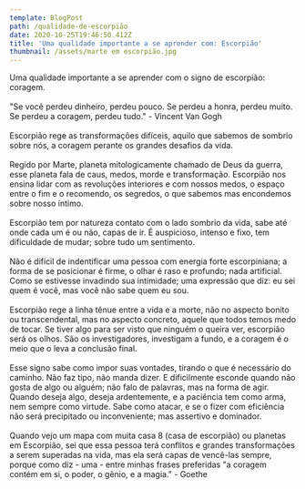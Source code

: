```yaml
---
template: BlogPost
path: /qualidade-de-escorpião
date: 2020-10-25T19:46:50.412Z
title: 'Uma qualidade importante a se aprender com: Escorpião'
thumbnail: /assets/marte em escorpião.jpg
---
```

<!--StartFragment-->

Uma qualidade importante a se aprender com o signo de escorpião: coragem.\
\
"Se você perdeu dinheiro, perdeu pouco. Se perdeu a honra, perdeu muito. Se perdeu a coragem, perdeu tudo." - Vincent Van Gogh\
\
Escorpião rege as transformações difíceis, aquilo que sabemos de sombrio sobre nós, a coragem perante os grandes desafios da vida.\
\
Regido por Marte, planeta mitologicamente chamado de Deus da guerra, esse planeta fala de caus, medos, morde e transformação. Escorpião nos ensina lidar com as revoluções interiores e com nossos medos, o espaço entre o fim e o recomendo, os segredos, o que sabemos mas encondemos sobre nosso íntimo.\
\
Escorpião tem por natureza contato com o lado sombrio da vida, sabe até onde cada um é ou não, capas de ir. É auspicioso, intenso e fixo, tem dificuldade de mudar; sobre tudo um sentimento.\
\
Não é difícil de indentificar uma pessoa com energia forte escorpiniana; a forma de se posicionar é firme, o olhar é raso e profundo; nada artificial. Como se estivesse invadindo sua intimidade; uma expressão que diz: eu sei quem é você, mas você não sabe quem eu sou.\
\
Escorpião rege a linha tênue entre a vida e a morte, não no aspecto bonito ou transcendental, mas no aspecto concreto, aquele que todos temos medo de tocar. Se tiver algo para ser visto que ninguém o queira ver, escorpião será os olhos. São os investigadores, investigam a fundo, e a coragem é o meio que o leva a conclusão final.\
\
Esse signo sabe como impor suas vontades, tirando o que é necessário do caminho. Não faz tipo, não manda dizer. E dificilmente esconde quando não gosta de algo ou alguém; não falo de palavras, mas na forma de agir. Quando deseja algo, deseja ardentemente, e a paciência tem como arma, nem sempre como virtude. Sabe como atacar, e se o fizer com eficiência não será precipitado ou inconveniente; mas assertivo e dominador.\
\
Quando vejo um mapa com muita casa 8 (casa de escorpião) ou planetas em Escorpião, sei que essa pessoa terá conflitos e grandes transformações a serem superadas na vida, mas ela será capas de vencê-las sempre, porque como diz - uma - entre minhas frases preferidas "a coragem contém em si, o poder, o gênio, e a magia." - Goethe

<!--EndFragment-->
